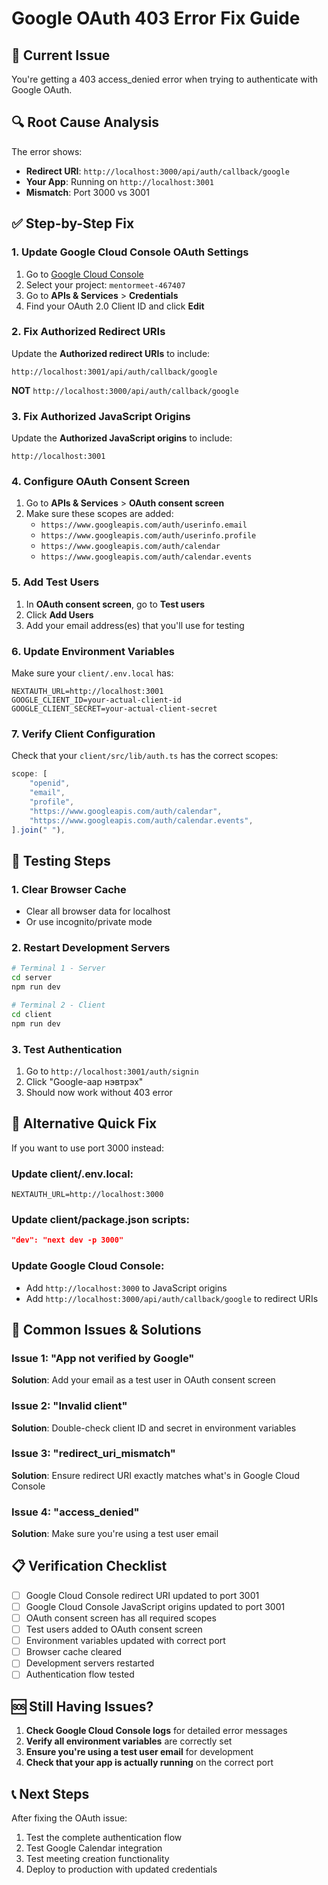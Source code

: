 # Google OAuth 403 Error Fix Guide

## 🚨 **Current Issue**

You're getting a 403 access_denied error when trying to authenticate with Google OAuth.

## 🔍 **Root Cause Analysis**

The error shows:

- **Redirect URI**: `http://localhost:3000/api/auth/callback/google`
- **Your App**: Running on `http://localhost:3001`
- **Mismatch**: Port 3000 vs 3001

## ✅ **Step-by-Step Fix**

### 1. **Update Google Cloud Console OAuth Settings**

1. Go to [Google Cloud Console](https://console.cloud.google.com/apis/credentials)
2. Select your project: `mentormeet-467407`
3. Go to **APIs & Services** > **Credentials**
4. Find your OAuth 2.0 Client ID and click **Edit**

### 2. **Fix Authorized Redirect URIs**

Update the **Authorized redirect URIs** to include:

```
http://localhost:3001/api/auth/callback/google
```

**NOT** `http://localhost:3000/api/auth/callback/google`

### 3. **Fix Authorized JavaScript Origins**

Update the **Authorized JavaScript origins** to include:

```
http://localhost:3001
```

### 4. **Configure OAuth Consent Screen**

1. Go to **APIs & Services** > **OAuth consent screen**
2. Make sure these scopes are added:
   - `https://www.googleapis.com/auth/userinfo.email`
   - `https://www.googleapis.com/auth/userinfo.profile`
   - `https://www.googleapis.com/auth/calendar`
   - `https://www.googleapis.com/auth/calendar.events`

### 5. **Add Test Users**

1. In **OAuth consent screen**, go to **Test users**
2. Click **Add Users**
3. Add your email address(es) that you'll use for testing

### 6. **Update Environment Variables**

Make sure your `client/.env.local` has:

```env
NEXTAUTH_URL=http://localhost:3001
GOOGLE_CLIENT_ID=your-actual-client-id
GOOGLE_CLIENT_SECRET=your-actual-client-secret
```

### 7. **Verify Client Configuration**

Check that your `client/src/lib/auth.ts` has the correct scopes:

```typescript
scope: [
    "openid",
    "email",
    "profile",
    "https://www.googleapis.com/auth/calendar",
    "https://www.googleapis.com/auth/calendar.events",
].join(" "),
```

## 🧪 **Testing Steps**

### 1. **Clear Browser Cache**

- Clear all browser data for localhost
- Or use incognito/private mode

### 2. **Restart Development Servers**

```bash
# Terminal 1 - Server
cd server
npm run dev

# Terminal 2 - Client
cd client
npm run dev
```

### 3. **Test Authentication**

1. Go to `http://localhost:3001/auth/signin`
2. Click "Google-аар нэвтрэх"
3. Should now work without 403 error

## 🔧 **Alternative Quick Fix**

If you want to use port 3000 instead:

### Update client/.env.local:

```env
NEXTAUTH_URL=http://localhost:3000
```

### Update client/package.json scripts:

```json
"dev": "next dev -p 3000"
```

### Update Google Cloud Console:

- Add `http://localhost:3000` to JavaScript origins
- Add `http://localhost:3000/api/auth/callback/google` to redirect URIs

## 🚨 **Common Issues & Solutions**

### Issue 1: "App not verified by Google"

**Solution**: Add your email as a test user in OAuth consent screen

### Issue 2: "Invalid client"

**Solution**: Double-check client ID and secret in environment variables

### Issue 3: "redirect_uri_mismatch"

**Solution**: Ensure redirect URI exactly matches what's in Google Cloud Console

### Issue 4: "access_denied"

**Solution**: Make sure you're using a test user email

## 📋 **Verification Checklist**

- [ ] Google Cloud Console redirect URI updated to port 3001
- [ ] Google Cloud Console JavaScript origins updated to port 3001
- [ ] OAuth consent screen has all required scopes
- [ ] Test users added to OAuth consent screen
- [ ] Environment variables updated with correct port
- [ ] Browser cache cleared
- [ ] Development servers restarted
- [ ] Authentication flow tested

## 🆘 **Still Having Issues?**

1. **Check Google Cloud Console logs** for detailed error messages
2. **Verify all environment variables** are correctly set
3. **Ensure you're using a test user email** for development
4. **Check that your app is actually running** on the correct port

## 📞 **Next Steps**

After fixing the OAuth issue:

1. Test the complete authentication flow
2. Test Google Calendar integration
3. Test meeting creation functionality
4. Deploy to production with updated credentials
